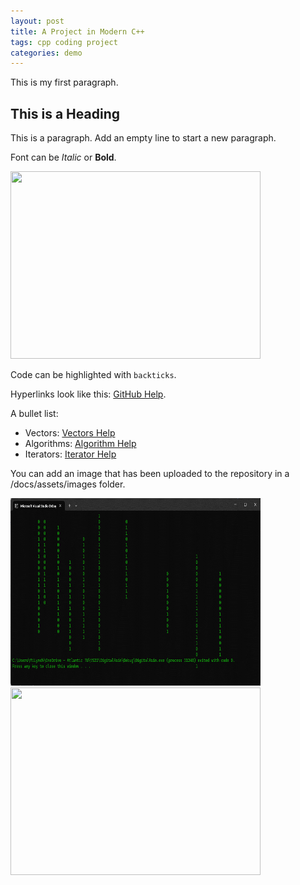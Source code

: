```yaml
---
layout: post
title: A Project in Modern C++
tags: cpp coding project
categories: demo
---
```

 
This is my first paragraph.
 
## This is a Heading
 
This is a paragraph. Add an empty line to start a new paragraph.
 
Font can be *Italic* or **Bold**.

<img src="https://i629.photobucket.com/albums/uu14/dilan49/dilans%20dillies/DancingMan.gif" width="400" height="300">
 
Code can be highlighted with `backticks`.
 
Hyperlinks look like this: [GitHub Help](https://help.github.com/).
 
A bullet list:
 
- Vectors: [Vectors Help](https://www.geeksforgeeks.org/vector-in-cpp-stl/)
- Algorithms: [Algorithm Help](https://www.programiz.com/cpp-programming/algorithm)
- Iterators: [Iterator Help](https://www.w3schools.com/cpp/cpp_iterators.asp)
 
You can add an image that has been uploaded to the repository in a /docs/assets/images folder.
 
<img src="https://raw.githubusercontent.com/DenisJ123/digital-rain-cpp/main/docs/assets/images/DigitalRainDev1.png" width="400" height="300">

<img src="https://raw.githubusercontent.com/DenisJ123/digital-rain-cpp/main/docs/assets/images/Rainvid.gif" width="400" height="300">

